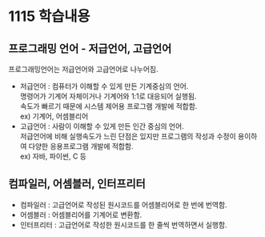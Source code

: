 # 1115 학습내용
## 프로그래밍 언어 - 저급언어, 고급언어
프로그래밍언어는 저급언어와 고급언어로 나누어짐.
- 저급언어 : 컴퓨터가 이해할 수 있게 만든 기계중심의 언어.  
명령어가 기계어 자체이거나 기계어와 1:1로 대응되어 실행됨.  
속도가 빠르기 때문에 시스템 제어용 프로그램 개발에 적합함.  
ex) 기계어, 어셈블리어
- 고급언어 : 사람이 이해할 수 있게 만든 인간 중심의 언어.   
저급언어에 비해 실행속도가 느린 단점은 있지만 프로그램의 작성과 수정이 용이하여 다양한 응용프로그램 개발에 적합함.  
ex) 자바, 파이썬, C 등
## 컴파일러, 어셈블러, 인터프리터
- 컴파일러 : 고급언어로 작성된 원시코드를 어셈블리어로 한 번에 번역함.
- 어셈블러 : 어셈블리어를 기계어로 변환함.
- 인터프리터 : 고급언어로 작성한 원시코드를 한 줄씩 번역하면서 실행함.
